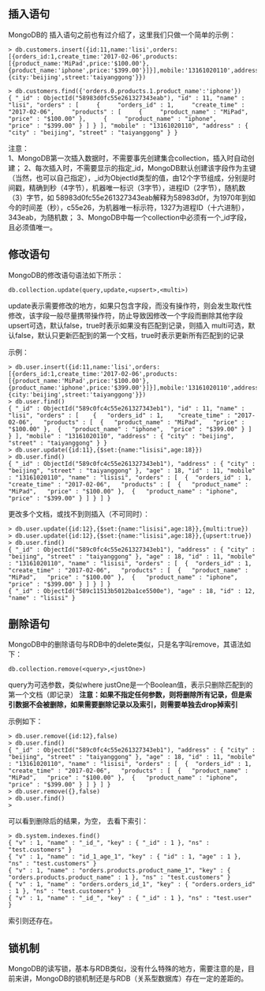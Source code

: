## 插入语句

MongoDB的 插入语句之前也有过介绍了，这里我们只做一个简单的示例：

```
> db.customers.insert({id:11,name:'lisi',orders:[{orders_id:1,create_time:'2017-02-06',products:[{product_name:'MiPad',price:'$100.00'},{product_name:'iphone',price:'$399.00'}]}],mobile:'13161020110',address:{city:'beijing',street:'taiyanggong'}})

> db.customers.find({'orders.0.products.1.product_name':'iphone'})
{ "_id" : ObjectId("58983d0fc55e261327343eab"), "id" : 11, "name" : "lisi", "orders" : [     {     "orders_id" : 1,     "create_time" : "2017-02-06",     "products" : [     {     "product_name" : "MiPad",     "price" : "$100.00" },     {     "product_name" : "iphone",     "price" : "$399.00" } ] } ], "mobile" : "13161020110", "address" : { "city" : "beijing", "street" : "taiyanggong" } }
```

注意：  
1、MongoDB第一次插入数据时，不需要事先创建集合collection，插入时自动创建；
2、每次插入时，不需要显示的指定_id，MongoDB默认创建该字段作为主键（当然，也可以自己指定），_id为ObjectId类型的值，由12个字节组成，分别是时间戳，精确到秒（4字节），机器唯一标识（3字节），进程ID（2字节），随机数（3）字节，如 58983d0fc55e261327343eab解释为58983d0f，为1970年到如今的时间差（秒），c55e26，为机器唯一标示符，1327为进程ID（十六进制），343eab，为随机数；
3、MongoDB中每一个collection中必须有一个_id字段，且必须值唯一。


## 修改语句

MongoDB的修改语句语法如下所示：


```
db.collection.update(query,update,<upsert>,<multi>)
```
update表示需要修改的地方，如果只包含字段，而没有操作符，则会发生取代性修改，该字段一般尽量携带操作符，防止导致因修改一个字段而删除其他字段
upsert可选，默认false，true时表示如果没有匹配到记录，则插入
multi可选，默认false，默认只更新匹配到的第一个文档，true时表示更新所有匹配到的记录

示例：



```
> db.user.insert({id:11,name:'lisi',orders:[{orders_id:1,create_time:'2017-02-06',products:[{product_name:'MiPad',price:'$100.00'},{product_name:'iphone',price:'$399.00'}]}],mobile:'13161020110',address:{city:'beijing',street:'taiyanggong'}})
> db.user.find()
{ "_id" : ObjectId("589c0fc4c55e261327343eb1"), "id" : 11, "name" : "lisi", "orders" : [ 	{ 	"orders_id" : 1, 	"create_time" : "2017-02-06", 	"products" : [ 	{ 	"product_name" : "MiPad", 	"price" : "$100.00" }, 	{ 	"product_name" : "iphone", 	"price" : "$399.00" } ] } ], "mobile" : "13161020110", "address" : { "city" : "beijing", "street" : "taiyanggong" } }
> db.user.update({id:11},{$set:{name:"lisisi",age:18}})
> db.user.find()
{ "_id" : ObjectId("589c0fc4c55e261327343eb1"), "address" : { "city" : "beijing", "street" : "taiyanggong" }, "age" : 18, "id" : 11, "mobile" : "13161020110", "name" : "lisisi", "orders" : [ 	{  "orders_id" : 1, 	"create_time" : "2017-02-06", 	"products" : [ 	{ 	"product_name" : "MiPad", 	"price" : "$100.00" }, 	{ 	"product_name" : "iphone", 	"price" : "$399.00" } ] } ] }

```
更改多个文档，或找不到则插入（不可同时）：



```
> db.user.update({id:12},{$set:{name:"lisisi",age:18}},{multi:true})
> db.user.update({id:12},{$set:{name:"lisisi",age:18}},{upsert:true})
> db.user.find()
{ "_id" : ObjectId("589c0fc4c55e261327343eb1"), "address" : { "city" : "beijing", "street" : "taiyanggong" }, "age" : 18, "id" : 11, "mobile" : "13161020110", "name" : "lisisi", "orders" : [ 	{  "orders_id" : 1, 	"create_time" : "2017-02-06", 	"products" : [ 	{ 	"product_name" : "MiPad", 	"price" : "$100.00" }, 	{ 	"product_name" : "iphone", 	"price" : "$399.00" } ] } ] }
{ "_id" : ObjectId("589c11513b5012ba1ce5500e"), "age" : 18, "id" : 12, "name" : "lisisi" }

```



## 删除语句

MongoDB中的删除语句与RDB中的delete类似，只是名字叫remove，其语法如下：


```
db.collection.remove(<query>,<justOne>)
```
query为可选参数，类似where
justOne是一个Boolean值，表示只删除匹配到的第一个文档（即记录）
**注意：如果不指定任何参数，则将删除所有记录，但是索引数据不会被删除，如果需要删除记录以及索引，则需要单独去drop掉索引**

示例如下：



```
> db.user.remove({id:12},false)
> db.user.find()
{ "_id" : ObjectId("589c0fc4c55e261327343eb1"), "address" : { "city" : "beijing", "street" : "taiyanggong" }, "age" : 18, "id" : 11, "mobile" : "13161020110", "name" : "lisisi", "orders" : [ 	{  "orders_id" : 1, 	"create_time" : "2017-02-06", 	"products" : [ 	{ 	"product_name" : "MiPad", 	"price" : "$100.00" }, 	{ 	"product_name" : "iphone", 	"price" : "$399.00" } ] } ] }
> db.user.remove({},false)
> db.user.find()
> 

```
可以看到删除后的结果，为空，
去看下索引：


```
> db.system.indexes.find()
{ "v" : 1, "name" : "_id_", "key" : { "_id" : 1 }, "ns" : "test.customers" }
{ "v" : 1, "name" : "id_1_age_1", "key" : { "id" : 1, "age" : 1 }, "ns" : "test.customers" }
{ "v" : 1, "name" : "orders.products.product_name_1", "key" : { "orders.products.product_name" : 1 }, "ns" : "test.customers" }
{ "v" : 1, "name" : "orders.orders_id_1", "key" : { "orders.orders_id" : 1 }, "ns" : "test.customers" }
{ "v" : 1, "name" : "_id_", "key" : { "_id" : 1 }, "ns" : "test.user" }

```
索引则还存在。



## 锁机制


MongoDB的读写锁，基本与RDB类似，没有什么特殊的地方，需要注意的是，目前来讲，MongoDB的锁机制还是与RDB（关系型数据库）存在一定的差距的。
